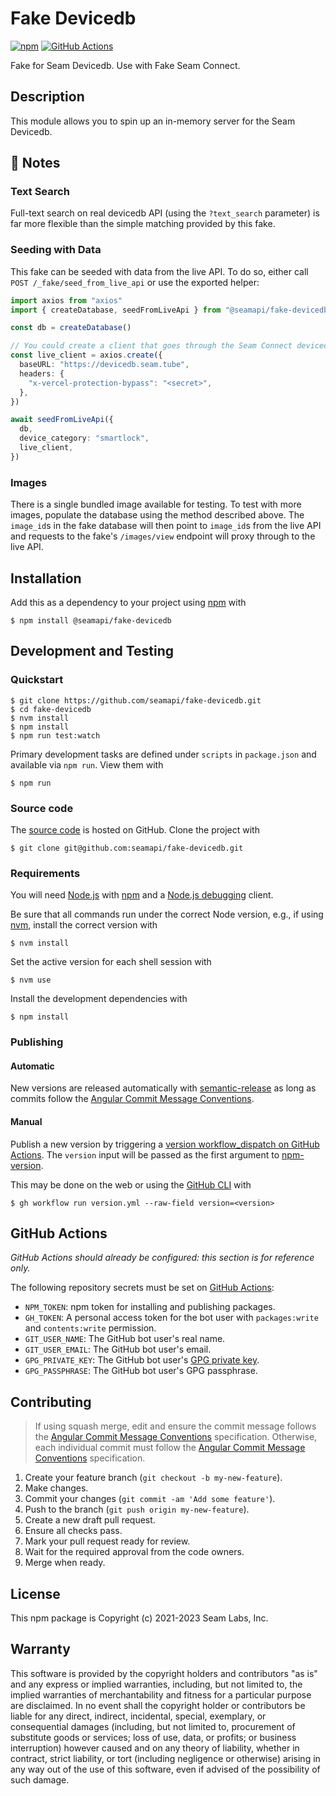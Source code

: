 # Fake Devicedb

[![npm](https://img.shields.io/npm/v/@seamapi/fake-devicedb.svg)](https://www.npmjs.com/package/@seamapi/fake-devicedb)
[![GitHub Actions](https://github.com/seamapi/fake-devicedb/actions/workflows/check.yml/badge.svg)](https://github.com/seamapi/fake-devicedb/actions/workflows/check.yml)

Fake for Seam Devicedb. Use with Fake Seam Connect.

## Description

This module allows you to spin up an in-memory server
for the Seam Devicedb.

## 📓 Notes

### Text Search

Full-text search on real devicedb API (using the `?text_search` parameter) is far more flexible than the simple matching provided by this fake.

### Seeding with Data

This fake can be seeded with data from the live API. To do so, either call `POST /_fake/seed_from_live_api` or use the exported helper:

```ts
import axios from "axios"
import { createDatabase, seedFromLiveApi } from "@seamapi/fake-devicedb"

const db = createDatabase()

// You could create a client that goes through the Seam Connect devicedb proxy instead
const live_client = axios.create({
  baseURL: "https://devicedb.seam.tube",
  headers: {
    "x-vercel-protection-bypass": "<secret>",
  },
})

await seedFromLiveApi({
  db,
  device_category: "smartlock",
  live_client,
})
```

### Images

There is a single bundled image available for testing. To test with more images, populate the database using the method described above. The `image_id`s in the fake database will then point to `image_id`s from the live API and requests to the fake's `/images/view` endpoint will proxy through to the live API.

## Installation

Add this as a dependency to your project using [npm] with

```
$ npm install @seamapi/fake-devicedb
```

[npm]: https://www.npmjs.com/

## Development and Testing

### Quickstart

```
$ git clone https://github.com/seamapi/fake-devicedb.git
$ cd fake-devicedb
$ nvm install
$ npm install
$ npm run test:watch
```

Primary development tasks are defined under `scripts` in `package.json`
and available via `npm run`.
View them with

```
$ npm run
```

### Source code

The [source code] is hosted on GitHub.
Clone the project with

```
$ git clone git@github.com:seamapi/fake-devicedb.git
```

[source code]: https://github.com/seamapi/fake-devicedb

### Requirements

You will need [Node.js] with [npm] and a [Node.js debugging] client.

Be sure that all commands run under the correct Node version, e.g.,
if using [nvm], install the correct version with

```
$ nvm install
```

Set the active version for each shell session with

```
$ nvm use
```

Install the development dependencies with

```
$ npm install
```

[Node.js]: https://nodejs.org/
[Node.js debugging]: https://nodejs.org/en/docs/guides/debugging-getting-started/
[npm]: https://www.npmjs.com/
[nvm]: https://github.com/creationix/nvm

### Publishing

#### Automatic

New versions are released automatically with [semantic-release]
as long as commits follow the [Angular Commit Message Conventions].

[Angular Commit Message Conventions]: https://semantic-release.gitbook.io/semantic-release/#commit-message-format
[semantic-release]: https://semantic-release.gitbook.io/

#### Manual

Publish a new version by triggering a [version workflow_dispatch on GitHub Actions].
The `version` input will be passed as the first argument to [npm-version].

This may be done on the web or using the [GitHub CLI] with

```
$ gh workflow run version.yml --raw-field version=<version>
```

[GitHub CLI]: https://cli.github.com/
[npm-version]: https://docs.npmjs.com/cli/version
[version workflow_dispatch on GitHub Actions]: https://github.com/seamapi/fake-devicedb/actions?query=workflow%3Aversion

## GitHub Actions

_GitHub Actions should already be configured: this section is for reference only._

The following repository secrets must be set on [GitHub Actions]:

- `NPM_TOKEN`: npm token for installing and publishing packages.
- `GH_TOKEN`: A personal access token for the bot user with
  `packages:write` and `contents:write` permission.
- `GIT_USER_NAME`: The GitHub bot user's real name.
- `GIT_USER_EMAIL`: The GitHub bot user's email.
- `GPG_PRIVATE_KEY`: The GitHub bot user's [GPG private key].
- `GPG_PASSPHRASE`: The GitHub bot user's GPG passphrase.

[GitHub Actions]: https://github.com/features/actions
[GPG private key]: https://github.com/marketplace/actions/import-gpg#prerequisites

## Contributing

> If using squash merge, edit and ensure the commit message follows the [Angular Commit Message Conventions] specification.
> Otherwise, each individual commit must follow the [Angular Commit Message Conventions] specification.

1. Create your feature branch (`git checkout -b my-new-feature`).
2. Make changes.
3. Commit your changes (`git commit -am 'Add some feature'`).
4. Push to the branch (`git push origin my-new-feature`).
5. Create a new draft pull request.
6. Ensure all checks pass.
7. Mark your pull request ready for review.
8. Wait for the required approval from the code owners.
9. Merge when ready.

[Angular Commit Message Conventions]: https://semantic-release.gitbook.io/semantic-release/#commit-message-format

## License

This npm package is Copyright (c) 2021-2023 Seam Labs, Inc.

## Warranty

This software is provided by the copyright holders and contributors "as is" and
any express or implied warranties, including, but not limited to, the implied
warranties of merchantability and fitness for a particular purpose are
disclaimed. In no event shall the copyright holder or contributors be liable for
any direct, indirect, incidental, special, exemplary, or consequential damages
(including, but not limited to, procurement of substitute goods or services;
loss of use, data, or profits; or business interruption) however caused and on
any theory of liability, whether in contract, strict liability, or tort
(including negligence or otherwise) arising in any way out of the use of this
software, even if advised of the possibility of such damage.
